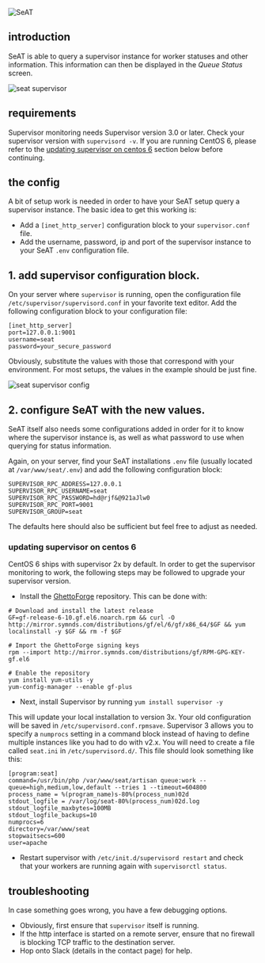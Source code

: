 ![SeAT](http://i.imgur.com/aPPOxSK.png)

## introduction
SeAT is able to query a supervisor instance for worker statuses and other information. This information can then be displayed in the *Queue Status* screen.

![seat supervisor](https://i.imgur.com/fCnYQ08.png)

## requirements
Supervisor monitoring needs Supervisor version 3.0 or later. Check your supervisor version with `supervisord -v`. If you are running CentOS 6, please refer to the [updating supervisor on centos 6](#updating-supervisor-on-centos-6) section below before continuing.

## the config
A bit of setup work is needed in order to have your SeAT setup query a supervisor instance. The basic idea to get this working is:

- Add a `[inet_http_server]` configuration block to your `supervisor.conf` file.
- Add the username, password, ip and port of the supervisor instance to your SeAT `.env` configuration file.

## 1. add supervisor configuration block.

On your server where `supervisor` is running, open the configuration file `/etc/supervisor/supervisord.conf` in your favorite text editor. Add the following configuration block to your configuration file:

```
[inet_http_server]
port=127.0.0.1:9001
username=seat
password=your_secure_password
```

Obviously, substitute the values with those that correspond with your environment. For most setups, the values in the example should be just fine.

![seat supervisor config](https://i.imgur.com/6jVLsLv.png)

## 2. configure SeAT with the new values.

SeAT itself also needs some configurations added in order for it to know where the supervisor instance is, as well as what password to use when querying for status information.

Again, on your server, find your SeAT installations `.env` file (usually located at `/var/www/seat/.env`) and add the following configuration block:

```
SUPERVISOR_RPC_ADDRESS=127.0.0.1
SUPERVISOR_RPC_USERNAME=seat
SUPERVISOR_RPC_PASSWORD=hd@rjf&@921aJlw0
SUPERVISOR_RPC_PORT=9001
SUPERVISOR_GROUP=seat
```

The defaults here should also be sufficient but feel free to adjust as needed.

### updating supervisor on centos 6
CentOS 6 ships with supervisor 2x by default. In order to get the supervisor monitoring to work, the following steps may be followed to upgrade your supervisor version.

- Install the [GhettoForge](http://ghettoforge.org/) repository. This can be done with:

```
# Download and install the latest release
GF=gf-release-6-10.gf.el6.noarch.rpm && curl -O http://mirror.symnds.com/distributions/gf/el/6/gf/x86_64/$GF && yum localinstall -y $GF && rm -f $GF

# Import the GhettoForge signing keys
rpm --import http://mirror.symnds.com/distributions/gf/RPM-GPG-KEY-gf.el6

# Enable the repository
yum install yum-utils -y
yum-config-manager --enable gf-plus
```

- Next, install Supervisor by running `yum install supervisor -y`

This will update your local installation to version 3x. Your old configuration will be saved in `/etc/supervisord.conf.rpmsave`. Supervisor 3 allows you to specify a `numprocs` setting in a command block instead of having to define multiple instances like you had to do with v2.x. You will need to create a file called `seat.ini` in `/etc/supervisord.d/`. This file should look something like this:

```
[program:seat]
command=/usr/bin/php /var/www/seat/artisan queue:work --queue=high,medium,low,default --tries 1 --timeout=604800
process_name = %(program_name)s-80%(process_num)02d
stdout_logfile = /var/log/seat-80%(process_num)02d.log
stdout_logfile_maxbytes=100MB
stdout_logfile_backups=10
numprocs=6
directory=/var/www/seat
stopwaitsecs=600
user=apache
```

- Restart supervisor with `/etc/init.d/supervisord restart` and check that your workers are running again with `supervisorctl status`.

## troubleshooting
In case something goes wrong, you have a few debugging options.

- Obviously, first ensure that `supervisor` itself is running.
- If the http interface is started on a remote server, ensure that no firewall is blocking TCP traffic to the destination server.
- Hop onto Slack (details in the contact page) for help.
